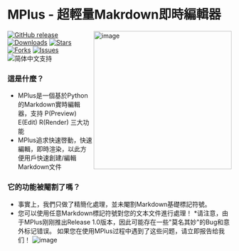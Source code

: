 # MPlus - 超輕量Makrdown即時編輯器

<img height="310" alt="image" src="https://github.com/user-attachments/assets/41599b55-4d0b-45be-982f-edf2c211dfb1" align="right">

[![GitHub release](https://img.shields.io/github/v/release/GongSunFangYun/MPlus?style=flat-square)]()
[![Downloads](https://img.shields.io/github/downloads/GongSunFangYun/MPlus/total?style=flat-square)]()
[![Stars](https://img.shields.io/github/stars/GongSunFangYun/MPlus?style=flat-square)]()
[![Forks](https://img.shields.io/github/forks/GongSunFangYun/MPlus?style=flat-square)]()
[![Issues](https://img.shields.io/github/issues/GongSunFangYun/MPlus?style=flat-square)]()
![简体中文支持](https://img.shields.io/badge/简体中文-支持-ff8c00?style=flat-square&labelColor=ff8c00&color=ffd700)

### 這是什麼？
- MPlus是一個基於Python的Markdown實時編輯器，支持 P(Preview) E(Edit) R(Render) 三大功能
- MPlus追求快速啓動，快速編輯，即時渲染，以此方便用戶快速創建/編輯Markdown文件

### 它的功能被閹割了嗎？
- 事實上，我們只做了精簡化處理，並未閹割Markdown基礎標記符號。
- 您可以使用任意Markdown標記符號對您的文本文件進行處理！
*请注意，由于MPlus刚刚推出Release 1.0版本，因此可能存在一些"莫名其妙"的Bug和意外标记错误。
如果您在使用MPlus过程中遇到了这些问题，请立即报告给我们！
![image](https://github.com/user-attachments/assets/4001fa61-bdd6-4d32-9055-21fe923292f9)
